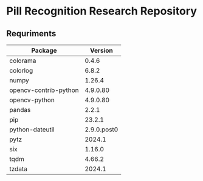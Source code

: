 # Pill Recognition Research Repository


## Requriments
| Package               | Version    |
|-----------------------|------------|
| colorama              | 0.4.6      |
| colorlog              | 6.8.2      |
| numpy                 | 1.26.4     |
| opencv-contrib-python | 4.9.0.80   |
| opencv-python         | 4.9.0.80   |
| pandas                | 2.2.1      |
| pip                   | 23.2.1     |
| python-dateutil       | 2.9.0.post0|
| pytz                  | 2024.1     |
| six                   | 1.16.0     |
| tqdm                  | 4.66.2     |
| tzdata                | 2024.1     |
